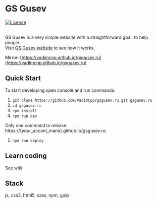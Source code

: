 # GS Gusev

<a href="http://opensource.org/licenses/MIT"><img src="https://camo.githubusercontent.com/576f25c78e59902f0c6ccfff81f0448ef660e90d/687474703a2f2f696d672e736869656c64732e696f2f62616467652f4c6963656e73652d4d49542d626c75652e737667" alt="License" data-canonical-src="http://img.shields.io/badge/License-MIT-blue.svg" style="max-width:100%;"></a>
<br><br>

GS Gusev is a very simple website with a straightforward goal: to help people. <br>
Visit [GS Gusev website](https://gsgusev.ru/) to see how it works.

Mirror: [https://vadimcpp.github.io/gsgusev.ru](https://vadimcpp.github.io/gsgusev.ru)

## Quick Start

To start developing open console and run commands:

1. `git clone https://github.com/VadimCpp/gsgusev.ru.git gsgusev.ru`
2. `cd gsgusev.ru`
3. `npm install`
4. `npm run dev`

Only one command to release https://{your_accont_mane}.github.io/gsgusev.ru:

1. `npm run deploy`

## Learn coding

See [wiki](https://github.com/VadimCpp/gsgusev.ru/wiki)

## Stack

js, css3, html5, sass, npm, gulp
